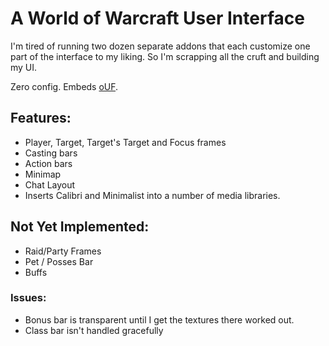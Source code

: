 # A World of Warcraft User Interface

I'm tired of running two dozen separate addons that each customize one part of
the interface to my liking. So I'm scrapping all the cruft and building my UI.

Zero config. Embeds [oUF](http://ixo.no/git/oUF.git/).

## Features:

* Player, Target, Target's Target and Focus frames
* Casting bars
* Action bars
* Minimap
* Chat Layout
* Inserts Calibri and Minimalist into a number of media libraries.

## Not Yet Implemented:

* Raid/Party Frames
* Pet / Posses Bar
* Buffs

### Issues:

* Bonus bar is transparent until I get the textures there worked out.
* Class bar isn't handled gracefully